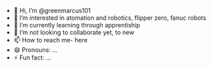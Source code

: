 - 👋 Hi, I’m @greenmarcus101
- 👀 I’m interested in atomation and robotics, flipper zero, fanuc robots
- 🌱 I’m currently learning through apprentiship
- 💞️ I’m not looking to collaborate yet, to new
- 📫 How to reach me- here
- 😄 Pronouns: ...
- ⚡ Fun fact: ...

<!---
greenmarcus101/greenmarcus101 is a ✨ special ✨ repository because its `README.md` (this file) appears on your GitHub profile.
You can click the Preview link to take a look at your changes.
--->
